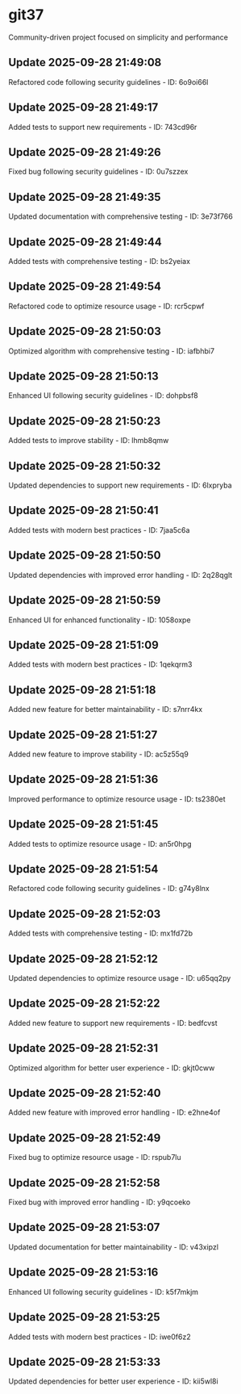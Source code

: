 # git37
Community-driven project focused on simplicity and performance

## Update 2025-09-28 21:49:08
Refactored code following security guidelines - ID: 6o9oi66l


## Update 2025-09-28 21:49:17
Added tests to support new requirements - ID: 743cd96r


## Update 2025-09-28 21:49:26
Fixed bug following security guidelines - ID: 0u7szzex


## Update 2025-09-28 21:49:35
Updated documentation with comprehensive testing - ID: 3e73f766


## Update 2025-09-28 21:49:44
Added tests with comprehensive testing - ID: bs2yeiax


## Update 2025-09-28 21:49:54
Refactored code to optimize resource usage - ID: rcr5cpwf


## Update 2025-09-28 21:50:03
Optimized algorithm with comprehensive testing - ID: iafbhbi7


## Update 2025-09-28 21:50:13
Enhanced UI following security guidelines - ID: dohpbsf8


## Update 2025-09-28 21:50:23
Added tests to improve stability - ID: lhmb8qmw


## Update 2025-09-28 21:50:32
Updated dependencies to support new requirements - ID: 6lxpryba


## Update 2025-09-28 21:50:41
Added tests with modern best practices - ID: 7jaa5c6a


## Update 2025-09-28 21:50:50
Updated dependencies with improved error handling - ID: 2q28qglt


## Update 2025-09-28 21:50:59
Enhanced UI for enhanced functionality - ID: 1058oxpe


## Update 2025-09-28 21:51:09
Added tests with modern best practices - ID: 1qekqrm3


## Update 2025-09-28 21:51:18
Added new feature for better maintainability - ID: s7nrr4kx


## Update 2025-09-28 21:51:27
Added new feature to improve stability - ID: ac5z55q9


## Update 2025-09-28 21:51:36
Improved performance to optimize resource usage - ID: ts2380et


## Update 2025-09-28 21:51:45
Added tests to optimize resource usage - ID: an5r0hpg


## Update 2025-09-28 21:51:54
Refactored code following security guidelines - ID: g74y8lnx


## Update 2025-09-28 21:52:03
Added tests with comprehensive testing - ID: mx1fd72b


## Update 2025-09-28 21:52:12
Updated dependencies to optimize resource usage - ID: u65qq2py


## Update 2025-09-28 21:52:22
Added new feature to support new requirements - ID: bedfcvst


## Update 2025-09-28 21:52:31
Optimized algorithm for better user experience - ID: gkjt0cww


## Update 2025-09-28 21:52:40
Added new feature with improved error handling - ID: e2hne4of


## Update 2025-09-28 21:52:49
Fixed bug to optimize resource usage - ID: rspub7lu


## Update 2025-09-28 21:52:58
Fixed bug with improved error handling - ID: y9qcoeko


## Update 2025-09-28 21:53:07
Updated documentation for better maintainability - ID: v43xipzl


## Update 2025-09-28 21:53:16
Enhanced UI following security guidelines - ID: k5f7mkjm


## Update 2025-09-28 21:53:25
Added tests with modern best practices - ID: iwe0f6z2


## Update 2025-09-28 21:53:33
Updated dependencies for better user experience - ID: kii5wl8i

